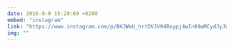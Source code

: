 ```yaml
---
date: 2016-9-9 15:20:09 +0200
embed: "instagram"
link: "https://www.instagram.com/p/BKJWmU_hrtDVJV94Boypj4wIn80wMCydJyJWyU0/"
img: ""
---
```

